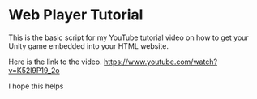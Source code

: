 # Web Player Tutorial
This is the basic script for my YouTube tutorial video on how to get your Unity game embedded into your HTML website.

Here is the link to the video.
https://www.youtube.com/watch?v=K52l9P19_2o

I hope this helps
